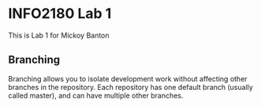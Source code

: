 # INFO2180 Lab 1
This is Lab 1 for Mickoy Banton
## Branching
Branching allows you to isolate development work without
affecting other branches in the repository. Each repository
has one default branch (usually called master), and can have
multiple other branches.
